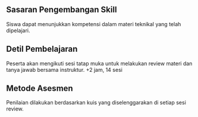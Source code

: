 ## Sasaran Pengembangan Skill
Siswa dapat menunjukkan kompetensi dalam materi teknikal yang telah dipelajari.
  
## Detil Pembelajaran
Peserta akan mengikuti sesi tatap muka untuk melakukan review materi dan tanya jawab bersama instruktur.
+2 jam, 14 sesi
  
## Metode Asesmen
Penilaian dilakukan berdasarkan kuis yang diselenggarakan di setiap sesi review.